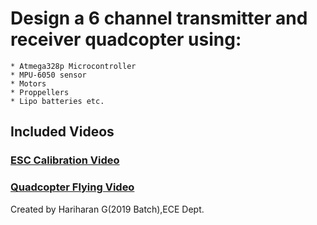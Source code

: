 # Design a 6 channel transmitter and receiver quadcopter using:
    * Atmega328p Microcontroller
    * MPU-6050 sensor
    * Motors
    * Proppellers
    * Lipo batteries etc.

## Included Videos
### [ESC Calibration Video](https://www.youtube.com/watch?v=qVy39tRL7Kc)
### [Quadcopter Flying Video](https://www.youtube.com/watch?v=rKsDd3vwVL8)

Created by Hariharan G(2019 Batch),ECE Dept.
